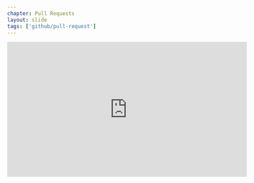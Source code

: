 ```yaml
---
chapter: Pull Requests
layout: slide
tags: ['github/pull-request']
---
```


<iframe width="560" height="315" src="https://www.youtube-nocookie.com/embed/75_UrC2unv4?rel=0" frameborder="0" allowfullscreen></iframe>